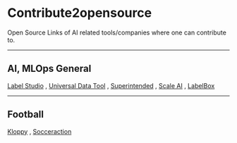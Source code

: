 # Contribute2opensource
Open Source Links of AI related tools/companies where one can contribute to.

---
## AI, MLOps General
[Label Studio](https://github.com/heartexlabs/label-studio) , [Universal Data Tool](https://github.com/UniversalDataTool/universal-data-tool) , [Superintended](https://github.com/janfreyberg/superintendent) , [Scale AI](https://github.com/scaleapi/scaleapi-python-client) , [LabelBox](https://github.com/Labelbox/labelbox-python)

---
## Football
[Kloppy](https://github.com/rishicarter/kloppy) , [Socceraction](https://github.com/ML-KULeuven/socceraction)
